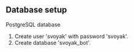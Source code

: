 
## Database setup
PostgreSQL database

1) Create user 'svoyak' with password 'svoyak'. 
2) Create database 'svoyak_bot'.
